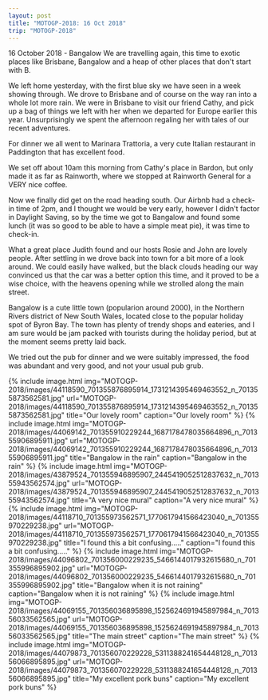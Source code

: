 ```yaml
---
layout: post
title: "MOTOGP-2018: 16 Oct 2018"
trip: "MOTOGP-2018"
---
```

16 October 2018 - Bangalow
We are travelling again, this time to exotic places like Brisbane, Bangalow and a heap of other places that don't start with B.

We left home yesterday, with the first blue sky we have seen in a week showing through.  We drove to Brisbane and of course on the way ran into a whole lot more rain.  We were in Brisbane to visit our friend Cathy, and pick up a bag of things we left with her when we departed for Europe earlier this year.  Unsurprisingly we spent the afternoon regaling her with tales of our recent adventures.

For dinner we all went to Marinara Trattoria, a very cute Italian restaurant in Paddington that has excellent food.

We set off about 10am this morning from Cathy's place in Bardon, but only made it as far as Rainworth, where we stopped at Rainworth General for a VERY nice coffee.

Now we finally did get on the road heading south.  Our Airbnb had a check-in time of 2pm, and I thought we would be very early, however I didn't factor in Daylight Saving, so by the time we got to Bangalow and found some lunch (it was so good to be able to have a simple meat pie), it was time to check-in.

What a great place Judith found and our hosts Rosie and John are lovely people.   After settling in we drove back into town for a bit more of a look around.  We could easily have walked, but the black clouds heading our way convinced us that the car was a better option this time, and it proved to be a wise choice, with the heavens opening while we strolled along the main street.

Bangalow is a cute little town (popularion around 2000), in the Northern Rivers district of New South Wales, located close to the popular holiday spot of Byron Bay.   The town has plenty of trendy shops and eateries, and I am sure would be jam packed with tourists during the holiday period, but at the moment seems pretty laid back.

We tried out the pub for dinner and we were suitably impressed, the food was abundant and very good, and not your usual pub grub.

<div class=images>
    {% include image.html
        img="MOTOGP-2018/images/44118590_701355876895914_1731214395469463552_n_701355873562581.jpg"
        url="MOTOGP-2018/images/44118590_701355876895914_1731214395469463552_n_701355873562581.jpg"
        title="Our lovely room"
        caption="Our lovely room"
    %}
    {% include image.html
        img="MOTOGP-2018/images/44069142_701355910229244_1687178478035664896_n_701355906895911.jpg"
        url="MOTOGP-2018/images/44069142_701355910229244_1687178478035664896_n_701355906895911.jpg"
        title="Bangalow in the rain"
        caption="Bangalow in the rain"
    %}
    {% include image.html
        img="MOTOGP-2018/images/43879524_701355946895907_2445419052512837632_n_701355943562574.jpg"
        url="MOTOGP-2018/images/43879524_701355946895907_2445419052512837632_n_701355943562574.jpg"
        title="A very nice mural"
        caption="A very nice mural"
    %}
    {% include image.html
        img="MOTOGP-2018/images/44118710_701355973562571_1770617941566423040_n_701355970229238.jpg"
        url="MOTOGP-2018/images/44118710_701355973562571_1770617941566423040_n_701355970229238.jpg"
        title="I found this a bit confusing....."
        caption="I found this a bit confusing....."
    %}
    {% include image.html
        img="MOTOGP-2018/images/44096802_701356000229235_5466144017932615680_n_701355996895902.jpg"
        url="MOTOGP-2018/images/44096802_701356000229235_5466144017932615680_n_701355996895902.jpg"
        title="Bangalow when it is not raining"
        caption="Bangalow when it is not raining"
    %}
    {% include image.html
        img="MOTOGP-2018/images/44069155_701356036895898_1525624691945897984_n_701356033562565.jpg"
        url="MOTOGP-2018/images/44069155_701356036895898_1525624691945897984_n_701356033562565.jpg"
        title="The main street"
        caption="The main street"
    %}
    {% include image.html
        img="MOTOGP-2018/images/44079873_701356070229228_5311388241654448128_n_701356066895895.jpg"
        url="MOTOGP-2018/images/44079873_701356070229228_5311388241654448128_n_701356066895895.jpg"
        title="My excellent pork buns"
        caption="My excellent pork buns"
    %}

</div>
